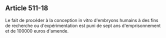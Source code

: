 Article 511-18
----
Le fait de procéder à la conception in vitro d'embryons humains à des fins de
recherche ou d'expérimentation est puni de sept ans d'emprisonnement et de
100000 euros d'amende.
